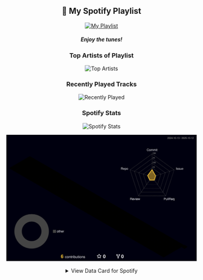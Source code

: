 <h2 align="center">🎵 My Spotify Playlist</h2>

<p align="center">
  <a href="https://open.spotify.com/playlist/2ZfiTOV8fKqvQFkIx8jRwo" target="_blank">
    <img src="https://bentos.jkominovic.dev/api/v1/generic-card?icon=siSpotify&subtitle=My+Playlist&size=wide" alt="My Playlist">
  </a>
</p>

<h5 align="center">Enjoy the tunes!</h5>

<h3 align="center">Top Artists of Playlist</h3>

<div align="center">
  <img src="https://card.elwan.ch/?username=31izsleauxaz5k5n7lhhfc2tzf2i" alt="Top Artists" />
</div>

<h3 align="center">Recently Played Tracks</h3>

<div align="center">
  <img src="https://spotify-recently-played-readme.vercel.app/api?user=31izsleauxaz5k5n7lhhfc2tzf2i&count=5" alt="Recently Played">
</div>

<h3 align="center">Spotify Stats</h3>

<div align="center">
  <img src="https://spotify-github-profile.kittinanx.com/api/view.svg?uid=31izsleauxaz5k5n7lhhfc2tzf2i&cover_image=true&theme=default&show_offline=true&background_color=121212&interchange=true&bar_color=53b14f&bar_color_cover=true" alt="Spotify Stats">
</div>




![](./profile-3d-contrib/profile-night-rainbow.svg)










<details>
  <summary align="center">View Data Card for Spotify</summary>
  <p align="center">
    <a href="https://data-card-for-spotify.herokuapp.com/card?user_id=31izsleauxaz5k5n7lhhfc2tzf2i">
      <img src="https://data-card-for-spotify.herokuapp.com/api/card?user_id=31izsleauxaz5k5n7lhhfc2tzf2i" alt="Data Card for Spotify">
    </a>
  </p>
</details>
